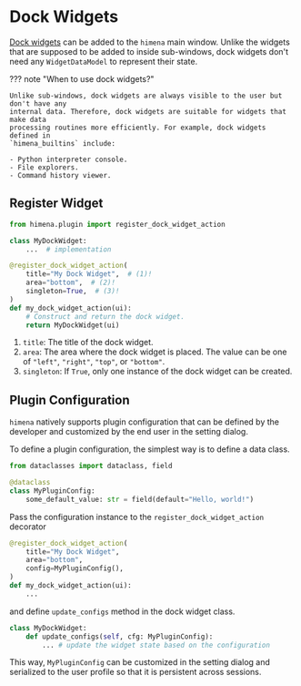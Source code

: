 # Dock Widgets

[Dock widgets](../usage/basics.md#appearance) can be added to the `himena` main window.
Unlike the widgets that are supposed to be added to inside sub-windows, dock widgets
don't need any `WidgetDataModel` to represent their state.

??? note "When to use dock widgets?"

    Unlike sub-windows, dock widgets are always visible to the user but don't have any
    internal data. Therefore, dock widgets are suitable for widgets that make data
    processing routines more efficiently. For example, dock widgets defined in
    `himena_builtins` include:

    - Python interpreter console.
    - File explorers.
    - Command history viewer.

## Register Widget

``` python
from himena.plugin import register_dock_widget_action

class MyDockWidget:
    ...  # implementation

@register_dock_widget_action(
    title="My Dock Widget",  # (1)!
    area="bottom",  # (2)!
    singleton=True,  # (3)!
)
def my_dock_widget_action(ui):
    # Construct and return the dock widget.
    return MyDockWidget(ui)
```

1. `title`: The title of the dock widget.
2. `area`: The area where the dock widget is placed. The value can be one of `"left"`,
   `"right"`, `"top"`, or `"bottom"`.
3. `singleton`: If `True`, only one instance of the dock widget can be created.

## Plugin Configuration

`himena` natively supports plugin configuration that can be defined by the developer and
customized by the end user in the setting dialog.

To define a plugin configuration, the simplest way is to define a data class.

``` python
from dataclasses import dataclass, field

@dataclass
class MyPluginConfig:
    some_default_value: str = field(default="Hello, world!")
```

Pass the configuration instance to the `register_dock_widget_action` decorator

``` python
@register_dock_widget_action(
    title="My Dock Widget",
    area="bottom",
    config=MyPluginConfig(),
)
def my_dock_widget_action(ui):
    ...
```

and define `update_configs` method in the dock widget class.

``` python
class MyDockWidget:
    def update_configs(self, cfg: MyPluginConfig):
        ... # update the widget state based on the configuration
```

This way, `MyPluginConfig` can be customized in the setting dialog and serialized to the
user profile so that it is persistent across sessions.
